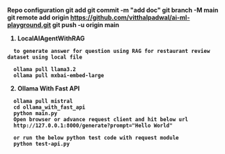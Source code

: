 <b>Repo configuration<b>
git add
git commit -m "add doc"
git branch -M main
git remote add origin https://github.com/vitthalpadwal/ai-ml-playground.git
git push -u origin main


1. LocalAIAgentWithRAG
```Configure local llm llama2.2 and embedding model using ollama and langchain and chrome db
  to generate answer for question using RAG for restaurant review dataset using local file
  
  ollama pull llama3.2
  ollama pull mxbai-embed-large
```
2. Ollama With Fast API
```Configure ollama with fastapi to for api query and response
  ollama pull mistral
  cd ollama_with_fast_api
  python main.py
  Open browser or advance request client and hit below url
  http://127.0.0.1:8000/generate?prompt="Hello World"
  
  or run the below python test code with request module
  python test-api.py
```
